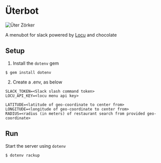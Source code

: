 # Üterbot

![Üter Zörker](http://vignette2.wikia.nocookie.net/simpsons/images/5/5f/Tapped_Out_Uter_Unlock_Artwork.png/revision/latest?cb=20151004202729)

A menubot for slack powered by [Locu](https://locu.com/) and chocolate

## Setup
1. Install the `dotenv` gem
  ```
  $ gem install dotenv
  ```  
2. Create a .env, as below
  ```
  SLACK_TOKEN=<Slack slash command token>
  LOCU_API_KEY=<locu menu api key>

  LATITUDE=<latitude of geo-coordinate to center from>
  LONGITUDE=<longitude of geo-coordinate to center from>
  RADIUS=<radius (in meters) of restaurant search from provided geo-coordinate>
  ```

## Run
Start the server using `dotenv`
```
$ dotenv rackup
```
